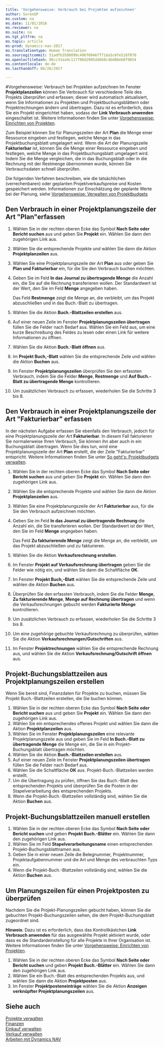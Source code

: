 ```yaml
---
title: 'Vorgehensweise: Verbrauch bei Projekten aufzeichnen'
author: SorenGP
ms.custom: na
ms.date: 11/01/2016
ms.reviewer: na
ms.suite: na
ms.tgt_pltfrm: na
ms.topic: article
ms-prod: dynamics-nav-2017
ms.translationtype: Human Translation
ms.sourcegitcommit: 51adfb3588099c496f0946ff71da5c6fe518f070
ms.openlocfilehash: 86cc31ea9c117700d2905dd6b8c4bd88eb0f9854
ms.contentlocale: de-de
ms.lasthandoff: 06/26/2017

---
```


#<a name="how-to-record-usage-for-jobs"></a>Vorgehensweise: Verbrauch bei Projekten aufzeichnen
Im Fenster **Projektplanzeilen** können Sie Verbrauch für verschiedene Teile des Projekts überprüfen und erfassen; dieser wird automatisch aktualisiert, wenn Sie Informationen zu Projekten und Projektbuchungsblättern oder Projektrechnungen ändern und übertragen. Dazu ist es erforderlich, dass Sie ein Projekt eingerichtet haben, sodass der **Link Verbrauch anwenden** eingeschaltet ist. Weitere Informationen finden Sie unter [Vorgehensweise: Einrichten von Projekten](projects-how-setup-jobs.md).  

Zum Beispiel können Sie für Planungszeilen der Art **Plan** die Menge einer Ressource eingeben und festlegen, welche Menge in das Projektbuchungsblatt umgelagert wird. Wenn die Art der Planungszeile **Fakturierbar** ist, können Sie die Menge einer Ressource eingeben und festlegen, welche Menge in das Projektbuchungsblatt umgelagert wird. Indem Sie die Menge vergleichen, die in das Buchungsblatt oder in die Rechnung mit der Restmenge übernommen wurde, können Sie Verbrauchsdaten schnell überprüfen.

Die folgenden Verfahren beschreiben, wie die tatsächlichen (verrechenbaren) oder geplanten Projektverkaufspreise und Kosten gespeichert werden. Informationen zur Einschätzung der geplante Werte bei der Planung, siehe [Vorgehensweise: Verwalten von Projektbudgets](projects-how-manage-budgets.md)

## <a name="to-record-usage-for-a-job-planning-line-of-type-budget"></a>Den Verbrauch in einer Projektplanungszeile der Art "Plan"erfassen

1. Wählen Sie in der rechten oberen Ecke das Symbol **Nach Seite oder Bericht suchen** aus und geben Sie **Projekt** ein. Wählen Sie dann den zugehörigen Link aus.  
2. Wählen Sie die entsprechende Projekte und wählen Sie dann die Aktion **Projektplanzeilen** aus.
3. Wählen Sie eine Projektplanungszeile der Art **Plan** aus oder geben Sie **Plan und Fakturierbar** ein, für die Sie den Verbrauch buchen möchten.
4. Geben Sie im Feld **In das Journal zu übertragende Menge** die Anzahl ein, die Sie auf die Rechnung transferieren wollen. Der Standardwert ist der Wert, den Sie im Feld **Menge** angegeben haben.

    Das Feld **Restmenge** zeigt die Menge an, die verbleibt, um das Projekt abzuschließen und in das Buch.-Blatt zu übertragen.  

5. Wählen Sie die Aktion **Buch.-Blattzeilen erstellen** aus.
6. Auf einer neuen Zeile im Fenster **Projektplanungszeilen übertragen** füllen Sie die Felder nach Bedarf aus. Wählen Sie ein Feld aus, um eine kurze Beschreibung des Feldes zu lesen oder einen Link für weitere Informationen zu öffnen.
7. Wählen Sie die Aktion **Buch.-Blatt öffnen** aus.  
8. Im **Projekt Buch,-Blatt** wählen Sie die entsprechende Zeile und wählen die Aktion **Buchen** aus.
9. Im Fenster **Projektplanungszeilen** überprüfen Sie den erfassten Verbrauch, indem Sie die Felder **Menge**, **Restmenge** und **Auf Buch.-Blatt zu übertragende Menge** kontrollieren.  
10. Um zusätzlichen Verbrauch zu erfassen, wiederholen Sie die Schritte 3 bis 8.  

## <a name="to-record-usage-for-a-job-planning-line-of-type-billable"></a>Den Verbrauch in einer Projektplanungszeile der Art "Fakturierbar" erfassen  
In der nächsten Aufgabe erfassen Sie ebenfalls den Verbrauch, jedoch für eine Projektplanungszeile der Art **Fakturierbar**. In diesem Fall fakturieren Sie normalerweise Ihren Verbrauch, Sie können ihn aber auch in ein Buchungsblatt übertragen. Wenn Sie dies tun, wird eine Projektplanungszeile der Art **Plan** erstellt, die der Zeile "Fakturierbar" entspricht. Weitere Informationen finden Sie unter [So geht's: Projektbudgets verwalten](projects-how-manage-budgets.md).

1. Wählen Sie in der rechten oberen Ecke das Symbol **Nach Seite oder Bericht suchen** aus und geben Sie **Projekt** ein. Wählen Sie dann den zugehörigen Link aus.
2. Wählen Sie die entsprechende Projekte und wählen Sie dann die Aktion **Projektplanzeilen** aus.  
3. Wählen Sie eine Projektplanungszeile der Art **Fakturierbar** aus, für die Sie den Verbrauch aufzeichnen möchten.
4. Geben Sie im Feld **In das Journal zu übertragende Rechnung** die Anzahl ein, die Sie transferieren wollen. Der Standardwert ist der Wert, den Sie im Feld **Menge** angegeben haben.

    Das Feld **Zu fakturierende Menge** zeigt die Menge an, die verbleibt, um das Projekt abzuschließen und zu fakturieren.  

5. Wählen Sie die Aktion **Verkaufsrechnung erstellen**.
6. Im Fenster **Projekt auf Verkaufsrechnung übertragen** geben Sie die Felder wie nötig ein, und wählen Sie dann die Schaltfläche **OK**.
7. Im Fenster **Projekt Buch,-Blatt** wählen Sie die entsprechende Zeile und wählen die Aktion **Buchen** aus.
8. Überprüfen Sie den erfassten Verbrauch, indem Sie die Felder **Menge**, **Zu fakturierende Menge**, **Menge auf Rechnung übertragen** und wenn die Verkaufsrechnungen gebucht werden **Fakturierte Menge** kontrollieren.
9. Um zusätzlichen Verbrauch zu erfassen, wiederholen Sie die Schritte 3 bis 8.  
10. Um eine zugehörige gebuchte Verkaufsrechnung zu überprüfen, wählen Sie die Aktion **Verkaufsrechnungen/Gutschriften** aus.  
11. Im Fenster **Projektrechnungen** wählen Sie die entsprechende Rechnung aus, und wählen Sie die Aktion **Verkaufsrechnung/Gutschrift öffnen** aus.         

## <a name="to-create-job-journal-lines-from-job-planning-lines"></a>Projekt-Buchungsblattzeilen aus Projektplanungszeilen erstellen  
Wenn Sie bereit sind, Finanzdaten für Projekte zu buchen, müssen Sie Projekt Buch.-Blattzeilen erstellen, die Sie buchen können.

1. Wählen Sie in der rechten oberen Ecke das Symbol **Nach Seite oder Bericht suchen** aus und geben Sie **Projekt** ein. Wählen Sie dann den zugehörigen Link aus.  
2. Wählen Sie ein entsprechendes offenes Projekt und wählen Sie dann die Aktion **Projektplanzeilen** aus.  
3. Wählen Sie im Fenster **Projektplanungszeilen** eine relevante Projektplanungszeile aus und geben Sie im Feld **In Buch.-Blatt zu übertragende Menge** die Menge ein, die Sie in ein Projekt-Buchungsblatt übertragen möchten.  
4. Wählen Sie die Aktion **Buch.-Blattzeilen erstellen** aus.
5. Auf einer neuen Zeile im Fenster **Projektplanungszeilen übertragen** füllen Sie die Felder nach Bedarf aus.  
6. Wählen Sie die Schaltfläche **OK** aus. Projekt-Buch.-Blattzeilen werden erstellt.
7. Um die Übertragung zu prüfen, öffnen Sie das Buch.-Blatt des entsprechenden Projekts und überprüfen Sie die Posten in der Stapelverarbeitung des entsprechenden Projekts.  
8. Wenn die Projekt-Buch.-Blattzeilen vollständig sind, wählen Sie die Aktion **Buchen** aus.  

## <a name="to-create-job-journal-lines-manually"></a>Projekt-Buchungsblattzeilen manuell erstellen  

1. Wählen Sie in der rechten oberen Ecke das Symbol **Nach Seite oder Bericht suchen** und geben **Projekt Buch.-Blätter** ein. Wählen Sie dann den zugehörigen Link aus.  
2. Wählen Sie im Feld **Stapelverarbeitungsname** einen entsprechenden Projekt-Buchungsblattnamen aus.  
3. Geben Sie in einer neuen Zeile die Belegnummer, Projektnummer, Projektaufgabennummer und die Art und Menge des verbrauchten Typs ein.  
4. Wenn die Projekt-Buch.-Blattzeilen vollständig sind, wählen Sie die Aktion **Buchen** aus.  

## <a name="to-review-planning-lines-for-a-job-ledger-entry"></a>Um Planungszeilen für einen Projektposten zu überprüfen  
Nachdem Sie die Projekt-Planungszeilen gebucht haben, können Sie die gebuchten Projekt-Buchungszeilen sehen, die dem Projekt-Buchungsblatt zugeordnet sind.

**Hinweis**: Dazu ist es erforderlich, dass das Kontrollkästchen **Link Verbrauch anwenden** für das ausgewählte Projekt aktiviert wurde, oder dass es die Standardeinstellung für alle Projekte in Ihrer Organisation ist. Weitere Informationen finden Sie unter [Vorgehensweise: Einrichten von Projekten](projects-how-setup-jobs.md).  

1. Wählen Sie in der rechten oberen Ecke das Symbol **Nach Seite oder Bericht suchen** und geben **Projekt Buch.-Blätter** ein. Wählen Sie dann den zugehörigen Link aus.  
2. Wählen Sie ein Buch.-Blatt des entsprechenden Projekts aus, und wählen Sie dann die Aktion **Projektposten** aus.  
3. Im Fenster **Projektposteneinträge** wählen Sie die Aktion **Anzeigen verknüpfter Projektplanungszeilen** aus.

## <a name="see-also"></a>Siehe auch
[Projekte verwalten](projects-manage-projects.md)  
[Finanzen](finance-setup.md)  
[Einkauf verwalten](purchasing-manage-purchasing.md)         
[Verkauf verwalten](sales-manage-sales.md)      
[Arbeiten mit Dynamics NAV](ui-work-product.md)  

